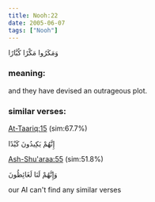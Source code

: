 ```yaml
---
title: Nooh:22
date: 2005-06-07
tags: ["Nooh"]
---
```

وَمَكَرُوا مَكْرًا كُبَّارًا
### meaning: 
and they have devised an outrageous plot.
### similar verses: 

[At-Taariq:15](/86/15) (sim:67.7%)

إِنَّهُمْ يَكِيدُونَ كَيْدًا

[Ash-Shu'araa:55](/26/55) (sim:51.8%)

وَإِنَّهُمْ لَنَا لَغَائِظُونَ

our AI can't find any similar verses


